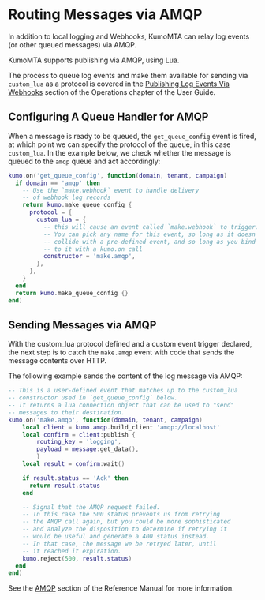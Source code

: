 # Routing Messages via AMQP

In addition to local logging and Webhooks, KumoMTA can relay log events (or other queued messages) via AMQP.

KumoMTA supports publishing via AMQP, using Lua.

The process to queue log events and make them available for sending via `custom_lua` as a protocol is covered in the [Publishing Log Events Via Webhooks](../operation/webhooks.md) section of the Operations chapter of the User Guide.

## Configuring A Queue Handler for AMQP

When a message is ready to be queued, the `get_queue_config` event is fired, at which point we can specify the protocol of the queue, in this case `custom_lua`. In the example below, we check whether the message is queued to the `amqp` queue and act accordingly:

```lua
kumo.on('get_queue_config', function(domain, tenant, campaign)
  if domain == 'amqp' then
    -- Use the `make.webhook` event to handle delivery
    -- of webhook log records
    return kumo.make_queue_config {
      protocol = {
        custom_lua = {
          -- this will cause an event called `make.webhook` to trigger.
          -- You can pick any name for this event, so long as it doesn't
          -- collide with a pre-defined event, and so long as you bind
          -- to it with a kumo.on call
          constructor = 'make.amqp',
        },
      },
    }
  end
  return kumo.make_queue_config {}
end)
```

## Sending Messages via AMQP

With the custom_lua protocol defined and a custom event trigger declared, the next step is to catch the `make.amqp` event with code that sends the message contents over HTTP.

The following example sends the content of the log message via AMQP:

```lua
-- This is a user-defined event that matches up to the custom_lua
-- constructor used in `get_queue_config` below.
-- It returns a lua connection object that can be used to "send"
-- messages to their destination.
kumo.on('make.amqp', function(domain, tenant, campaign)
    local client = kumo.amqp.build_client 'amqp://localhost'
    local confirm = client:publish {
        routing_key = 'logging',
        payload = message:get_data(),
        }
    local result = confirm:wait()

    if result.status == 'Ack' then
      return result.status
    end

    -- Signal that the AMQP request failed.
    -- In this case the 500 status prevents us from retrying
    -- the AMQP call again, but you could be more sophisticated
    -- and analyze the disposition to determine if retrying it
    -- would be useful and generate a 400 status instead.
    -- In that case, the message we be retryed later, until
    -- it reached it expiration.
    kumo.reject(500, result.status)
  end
end)
```

See the [AMQP](../../reference/kumo.amqp/index.md) section of the Reference Manual for more information.
